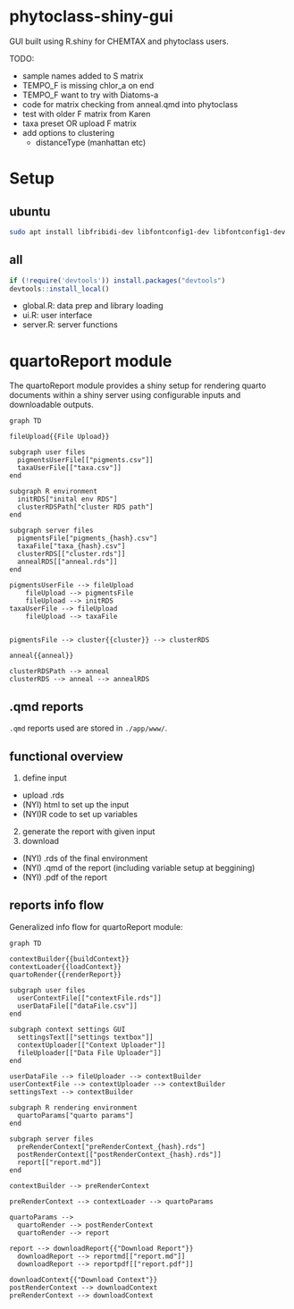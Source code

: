 # phytoclass-shiny-gui
GUI built using R.shiny for CHEMTAX and phytoclass users.

TODO:
* sample names added to S matrix
* TEMPO_F is missing chlor_a on end
* TEMPO_F want to try with Diatoms-a
* code for matrix checking from anneal.qmd into phytoclass
* test with older F matrix from Karen
* taxa preset OR upload F matrix
* add options to clustering
  * distanceType (manhattan etc)

# Setup
## ubuntu
```bash
sudo apt install libfribidi-dev libfontconfig1-dev libfontconfig1-dev
```

## all
```R
if (!require('devtools')) install.packages("devtools")
devtools::install_local()
```


* global.R: data prep and library loading
* ui.R: user interface
* server.R: server functions


# quartoReport module 
The quartoReport module provides a shiny setup for rendering quarto documents within a shiny server using configurable inputs and downloadable outputs.

```mermaid
graph TD

fileUpload{{File Upload}}

subgraph user files
  pigmentsUserFile[["pigments.csv"]]
  taxaUserFile[["taxa.csv"]]
end

subgraph R environment
  initRDS["inital env RDS"]
  clusterRDSPath["cluster RDS path"]
end

subgraph server files
  pigmentsFile["pigments_{hash}.csv"]
  taxaFile["taxa_{hash}.csv"]
  clusterRDS[["cluster.rds"]]
  annealRDS[["anneal.rds"]]
end

pigmentsUserFile --> fileUpload 
    fileUpload --> pigmentsFile
    fileUpload --> initRDS
taxaUserFile --> fileUpload 
    fileUpload --> taxaFile


pigmentsFile --> cluster{{cluster}} --> clusterRDS

anneal{{anneal}}

clusterRDSPath --> anneal
clusterRDS --> anneal --> annealRDS
```

## .qmd reports
`.qmd` reports used are stored in `./app/www/`. 

## functional overview
1. define input
  * upload .rds
  * (NYI) html to set up the input
  * (NYI)R code to set up variables
2. generate the report with given input
3. download
  * (NYI) .rds of the final environment
  * (NYI) .qmd of the report (including variable setup at beggining)
  * (NYI) .pdf of the report

## reports info flow
Generalized info flow for quartoReport module:

```mermaid
graph TD

contextBuilder{{buildContext}}
contextLoader{{loadContext}}
quartoRender{{renderReport}}

subgraph user files
  userContextFile[["contextFile.rds"]]
  userDataFile[["dataFile.csv"]]
end

subgraph context settings GUI
  settingsText[["settings textbox"]]
  contextUploader[["Context Uploader"]]
  fileUploader[["Data File Uploader"]]
end

userDataFile --> fileUploader --> contextBuilder
userContextFile --> contextUploader --> contextBuilder
settingsText --> contextBuilder

subgraph R rendering environment
  quartoParams["quarto params"]
end

subgraph server files
  preRenderContext["preRenderContext_{hash}.rds"]
  postRenderContext[["postRenderContext_{hash}.rds"]]
  report[["report.md"]]
end

contextBuilder --> preRenderContext

preRenderContext --> contextLoader --> quartoParams

quartoParams --> 
  quartoRender --> postRenderContext
  quartoRender --> report

report --> downloadReport{{"Download Report"}} 
  downloadReport --> reportmd[["report.md"]]
  downloadReport --> reportpdf[["report.pdf"]]

downloadContext{{"Download Context"}}
postRenderContext --> downloadContext
preRenderContext --> downloadContext
```
